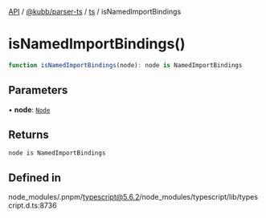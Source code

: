 [API](../../../../../packages.md) / [@kubb/parser-ts](../../../index.md) / [ts](../index.md) / isNamedImportBindings

# isNamedImportBindings()

```ts
function isNamedImportBindings(node): node is NamedImportBindings
```

## Parameters

• **node**: [`Node`](../interfaces/Node.md)

## Returns

`node is NamedImportBindings`

## Defined in

node\_modules/.pnpm/typescript@5.6.2/node\_modules/typescript/lib/typescript.d.ts:8736
